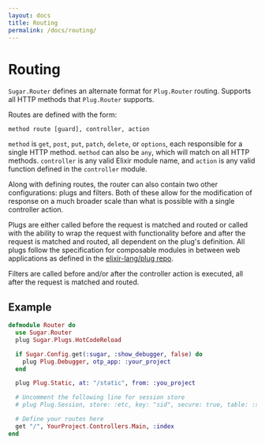 ```yaml
---
layout: docs
title: Routing
permalink: /docs/routing/
---
```


# Routing

`Sugar.Router` defines an alternate format for `Plug.Router` routing. Supports all HTTP methods that `Plug.Router` supports.

Routes are defined with the form:

    method route [guard], controller, action

`method` is `get`, `post`, `put`, `patch`, `delete`, or `options`, each responsible for a single HTTP method. `method` can also be `any`, which will match on all HTTP methods. `controller` is any valid Elixir module name, and `action` is any valid function defined in the `controller` module.

Along with defining routes, the router can also contain two other configurations: plugs and filters. Both of these allow for the modification of response on a much broader scale than what is possible with a single controller action.

Plugs are either called before the request is matched and routed or called with the ability to wrap the request with functionality before and after the request is matched and routed, all dependent on the plug's definition. All plugs follow the specification for composable modules in between web applications as defined in the [elixir-lang/plug repo](https://github.com/elixir-lang/plug/blob/master/lib/plug.ex#L1).

Filters are called before and/or after the controller action is executed, all after the request is matched and routed.

## Example

```elixir
defmodule Router do
  use Sugar.Router
  plug Sugar.Plugs.HotCodeReload

  if Sugar.Config.get(:sugar, :show_debugger, false) do
    plug Plug.Debugger, otp_app: :your_project
  end

  plug Plug.Static, at: "/static", from: :you_project

  # Uncomment the following line for session store
  # plug Plug.Session, store: :etc, key: "sid", secure: true, table: :session

  # Define your routes here
  get "/", YourProject.Controllers.Main, :index
end
```
